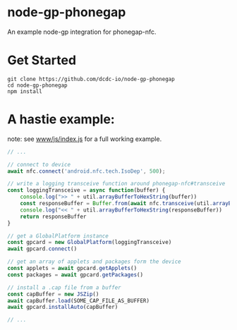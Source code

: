 # node-gp-phonegap

An example node-gp integration for phonegap-nfc.

# Get Started

```
git clone https://github.com/dcdc-io/node-gp-phonegap
cd node-gp-phonegap
npm install
```

# A hastie example:

note: see [www/js/index.js](https://github.com/dcdc-io/node-gp-phonegap/blob/master/www/js/index.js) for a full working example.

```javascript
// ...

// connect to device
await nfc.connect('android.nfc.tech.IsoDep', 500);

// write a logging transceive function around phonegap-nfc#transceive
const loggingTransceive = async function(buffer) {
    console.log(">> " + util.arrayBufferToHexString(buffer))
    const responseBuffer = Buffer.from(await nfc.transceive(util.arrayBufferToHexString(buffer)))
    console.log("<< " + util.arrayBufferToHexString(responseBuffer))
    return responseBuffer
}

// get a GlobalPlatform instance
const gpcard = new GlobalPlatform(loggingTransceive)
await gpcard.connect()

// get an array of applets and packages form the device
const applets = await gpcard.getApplets()
const packages = await gpcard.getPackages()

// install a .cap file from a buffer
const capBuffer = new JSZip()
await capBuffer.load(SOME_CAP_FILE_AS_BUFFER)
await gpcard.installAuto(capBuffer)

// ...
```
